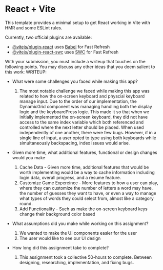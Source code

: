 # React + Vite

This template provides a minimal setup to get React working in Vite with HMR and some ESLint rules.

Currently, two official plugins are available:

- [@vitejs/plugin-react](https://github.com/vitejs/vite-plugin-react/blob/main/packages/plugin-react/README.md) uses [Babel](https://babeljs.io/) for Fast Refresh
- [@vitejs/plugin-react-swc](https://github.com/vitejs/vite-plugin-react-swc) uses [SWC](https://swc.rs/) for Fast Refresh

With your submission, you must include a writeup that touches on the following points.  You may discuss any other ideas that you deem salient to this work:
WRITEUP:
- What were some challenges you faced while making this app?
    1. The most notable challenge we faced while making this app was related to how the on-screen keyboard and physcial keyboard manage input. Due to the order of our implementation, the DynamicGrid component was managing handling both the display logic and the keyboardPress logic. This made it so that when we initially implemented the on-screen keyboard, they did not have access to the same index variable which both referenced and controlled where the next letter should be placed. When used independently of one another, there were few bugs. However, if in a single line of input, a user opted to type using both keyboards while simultaneously backspacing, index issues would arise. 

- Given more time, what additional features, functional or design changes would you make
    1. Cache Data - Given more time, additional features that would be worth implementing would be a way to cache information including login data,  overall progress, and a resume feature.
    2. Customize Game Expereince - More features to how a user can play, where they can customize the number of letters a word may have, the number of guesses they want to have, or even a way to manage what types of words they could select from, almost like a category round.
    3. Add Functionality - Such as make the on-screen keyboard keys change their background color based 

- What assumptions did you make while working on this assignment?
    1. We wanted to make the UI components easier for the user
    2. The user would like to see our UI design

- How long did this assignment take to complete?
    1. This assignment took a collective 50-hours to complete. Between designing, researching, implementation, and fixing bugs.

